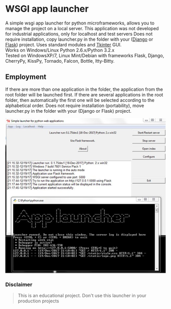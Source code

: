 ﻿# WSGI app launcher
A simple wsgi app launcher for python microframeworks, allows you to manage the project on a local server. 
This application was not developed for industrial applications, only for localhost and test servers
Does not require installation, copy launcher.py in the folder with your ([Django](https://www.djangoproject.com/) or [Flask](https://palletsprojects.com/p/flask/)) project.
Uses standard modules and [Tkinter](https://docs.python.org/3/library/tkinter.html) GUI.  
Works on Windows/Linux Python 2.6.x/Python 3.2.x  
Tested on WindowsXP/7, Linux Mint/Debian with frameworks Flask, Django, CherryPy, KissPy, Tornado, Falcon, Bottle, Itty-Bitty.  

## Employment
If there are more than one application in the folder, the application from the root folder will be launched first. If there are several applications in the root folder, then automatically the first one will be selected according to the alphabetical order. Does not require installation (portability), move launcher.py in the folder with your (Django or Flask) project.

![](https://github.com/ins1x/WSGI-app-launcher/blob/main/static/img/thumbnails/thmb_gui3.jpg)

### Disclaimer
> This is an educational project. Don't use this launcher in your production projects